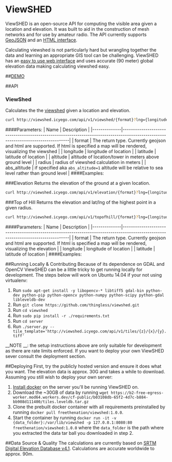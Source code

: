 ViewSHED
=========

ViewSHED is an open-source API for computing the visible area given a location and elevation. It was built to aid in the construction of mesh networks and for use by amateur radio. The API currently supports [GeoJSON](http://geojson.org/) and an [HTML interface](http://viewshed.icyego.com/viewshed).

Calculating viewshed is not particularly hard but wrangling together the data and learning an appropriate GIS tool can be challenging. ViewSHED has an [easy to use web interface](http://viewshed.icyego.com/viewshed) and uses accurate (90 meter) global elevation data making calculating viewshed easy.

##[DEMO](http://viewshed.icyego.com/viewshed)

##API
### ViewShed
Calculates the the [viewshed](https://en.wikipedia.org/wiki/Viewshed) given a location and elevation.
``` bash
curl http://viewshed.icyego.com/api/v1/viewshed/{format}?lng={longitude}&lat={latitude}&altitude={altitude}&radius={radius}
```
####Parameters:
| Name         | Description                                                                                                                      |
|--------------|----------------------------------------------------------------------------------------------------------------------------------|
| format       | The return type. Currently geojson and html are supported. If html is specified a map will be rendered, visualizing the viewshed |
| longitude    | longitude of location                                                                                                            |
| latitude     | latitude of location                                                                                                             |
| altitude     | altitude of location/tower in meters above ground level                                                                          |
| radius       | radius of viewshed calculation in meters                                                                                         |
| abs_altitude | if specified aka `abs_altitude=1` altitude will be relative to sea level rather than ground level                                |
####Examples:

###Elevation
Returns the elevation of the ground at a given location.
```bash
curl http://viewshed.icyego.com/api/v1/elevation/{format}?lng={longitude}&lat={latitude}
```

###Top of Hill
Returns the elevation and lat/lng of the highest point in a given radius.
```bash
curl http://viewshed.icyego.com/api/v1/topofhill/{format}?lng={longitude}&lat={latitude}&radius=100
```

####Parameters:
| Name         | Description                                                                                                                      |
|--------------|----------------------------------------------------------------------------------------------------------------------------------|
| format       | The return type. Currently geojson and html are supported. If html is specified a map will be rendered, visualizing the elevation |
| longitude    | longitude of location                                                                                                            |
| latitude     | latitude of location                                                                                                         |
####Examples:


##Running Locally & Contributing
Because of its dependence on GDAL and OpenCV ViewSHED can be a little tricky to get running locally for development. The steps below will work on Ubuntu 14.04 if your not using virtualenv:

1. Run `sudo apt-get install -y libopencv-* libtiff5 gdal-bin python-dev python-pip python-opencv python-numpy python-scipy python-gdal libleveldb-dev`
2. Run `git clone https://github.com/thingless/viewshed.git`
3. Run `cd viewshed`
4. Run `sudo pip install -r ./requirements.txt`
5. Run `cd server`
6. Run `./server.py --tile_template='http://viewshed.icyego.com/api/v1/tiles/{z}/{x}/{y}.tiff'`

__NOTE __: the setup instructions above are only suitable for development as there are rate limits enforced. If you want to deploy your own ViewSHED sever consult the deployment section.

##Deploying
First, try the publicly hosted version and ensure it does what you want. The elevation data is approx. 30G and takes a while to download. Assuming you still wish to deploy your own server:

1. [Install docker](https://docs.docker.com/engine/installation/) on the server you'll be running ViewSHED on.
2. Download the ~30GB of data by running `wget https://b2-free-egress-worker.mod64.workers.dev/cf-public/b03108db-65f2-4d7c-b884-bb908d111400/tiles.leveldb.tar.gz`
3. Clone the prebuilt docker container with all requirements preinstalled by running `docker pull freethenation/viewshed:1.0.0`.
4. Start the container by running `docker run -it -v {data_folder}:/var/lib/viewshed -p 127.0.0.1:8080:80 freethenation/viewshed:1.0.0` where the `data_folder` is the path where you extracted the data tar ball you downloaded in step 2.

##Data Source & Quality
The calculations are currently based on [SRTM Digital Elevation Database v4.1](http://www.cgiar-csi.org/data/srtm-90m-digital-elevation-database-v4-1). Calculations are accurate worldwide to approx. 90m. 
